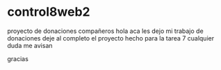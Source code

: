 # control8web2
proyecto de donaciones 
compañeros hola aca les dejo mi trabajo de donaciones 
deje al completo el proyecto hecho para la tarea 7 
cualquier duda me avisan 

gracias 
